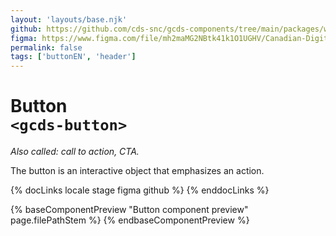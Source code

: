 ```yaml
---
layout: 'layouts/base.njk'
github: https://github.com/cds-snc/gcds-components/tree/main/packages/web/src/components/gcds-button
figma: https://www.figma.com/file/mh2maMG2NBtk41k1O1UGHV/Canadian-Digital-Service%E2%80%A8---GC-Design-System?type=design&node-id=817-4607&mode=design&t=qwNFRgCKhnoUtRXO-0
permalink: false
tags: ['buttonEN', 'header']
---
```


# Button <br>`<gcds-button>`

_Also called: call to action, CTA._

The button is an interactive object that emphasizes an action.

{% docLinks locale stage figma github %}
{% enddocLinks %}


{% baseComponentPreview "Button component preview" page.filePathStem %}
{% endbaseComponentPreview %}
